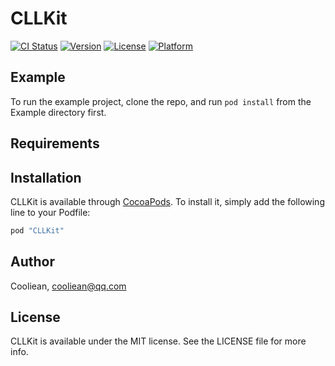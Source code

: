 # CLLKit

[![CI Status](http://img.shields.io/travis/Cooliean/CLLKit.svg?style=flat)](https://travis-ci.org/Cooliean/CLLKit)
[![Version](https://img.shields.io/cocoapods/v/CLLKit.svg?style=flat)](http://cocoapods.org/pods/CLLKit)
[![License](https://img.shields.io/cocoapods/l/CLLKit.svg?style=flat)](http://cocoapods.org/pods/CLLKit)
[![Platform](https://img.shields.io/cocoapods/p/CLLKit.svg?style=flat)](http://cocoapods.org/pods/CLLKit)

## Example

To run the example project, clone the repo, and run `pod install` from the Example directory first.

## Requirements

## Installation

CLLKit is available through [CocoaPods](http://cocoapods.org). To install
it, simply add the following line to your Podfile:

```ruby
pod "CLLKit"
```

## Author

Cooliean, cooliean@qq.com

## License

CLLKit is available under the MIT license. See the LICENSE file for more info.
